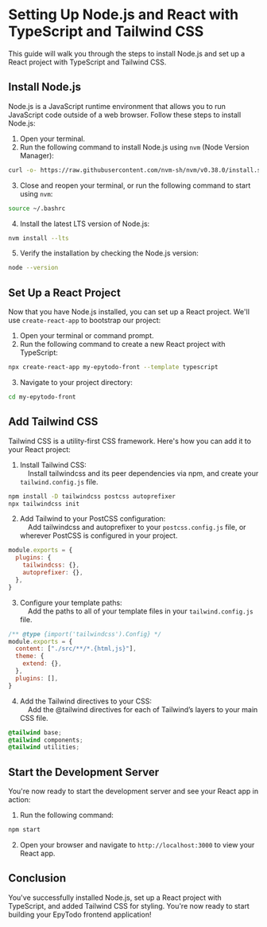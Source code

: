 # Setting Up Node.js and React with TypeScript and Tailwind CSS

This guide will walk you through the steps to install Node.js and set up a React project with TypeScript and Tailwind CSS.

## Install Node.js

Node.js is a JavaScript runtime environment that allows you to run JavaScript code outside of a web browser. Follow these steps to install Node.js:

1. Open your terminal.  
2. Run the following command to install Node.js using `nvm` (Node Version Manager):  
```bash
curl -o- https://raw.githubusercontent.com/nvm-sh/nvm/v0.38.0/install.sh | bash
```
3. Close and reopen your terminal, or run the following command to start using `nvm`:  
```bash
source ~/.bashrc
```
4. Install the latest LTS version of Node.js:  
```bash
nvm install --lts
```
5. Verify the installation by checking the Node.js version:  
```bash
node --version
```

## Set Up a React Project

Now that you have Node.js installed, you can set up a React project. We'll use `create-react-app` to bootstrap our project:

1. Open your terminal or command prompt.  
2. Run the following command to create a new React project with TypeScript:  
```bash
npx create-react-app my-epytodo-front --template typescript
```
3. Navigate to your project directory:  
```bash
cd my-epytodo-front
```

## Add Tailwind CSS

Tailwind CSS is a utility-first CSS framework. Here's how you can add it to your React project:

1. Install Tailwind CSS:  
&nbsp;&nbsp;&nbsp;&nbsp;Install tailwindcss and its peer dependencies via npm, and create your ``tailwind.config.js`` file.  
```bash
npm install -D tailwindcss postcss autoprefixer
npx tailwindcss init
```
2. Add Tailwind to your PostCSS configuration:  
&nbsp;&nbsp;&nbsp;&nbsp;Add tailwindcss and autoprefixer to your ``postcss.config.js`` file, or wherever PostCSS is configured in your project.  
```js
module.exports = {
  plugins: {
    tailwindcss: {},
    autoprefixer: {},
  },
}
```
3. Configure your template paths:  
&nbsp;&nbsp;&nbsp;&nbsp;Add the paths to all of your template files in your ``tailwind.config.js`` file.  
```js
/** @type {import('tailwindcss').Config} */
module.exports = {
  content: ["./src/**/*.{html,js}"],
  theme: {
    extend: {},
  },
  plugins: [],
}
```

4. Add the Tailwind directives to your CSS:  
&nbsp;&nbsp;&nbsp;&nbsp;Add the @tailwind directives for each of Tailwind’s layers to your main CSS file.  
```css
@tailwind base;
@tailwind components;
@tailwind utilities;
```

## Start the Development Server

You're now ready to start the development server and see your React app in action:

1. Run the following command:  
```bash
npm start
```
2. Open your browser and navigate to `http://localhost:3000` to view your React app.

## Conclusion

You've successfully installed Node.js, set up a React project with TypeScript, and added Tailwind CSS for styling. You're now ready to start building your EpyTodo frontend application!

